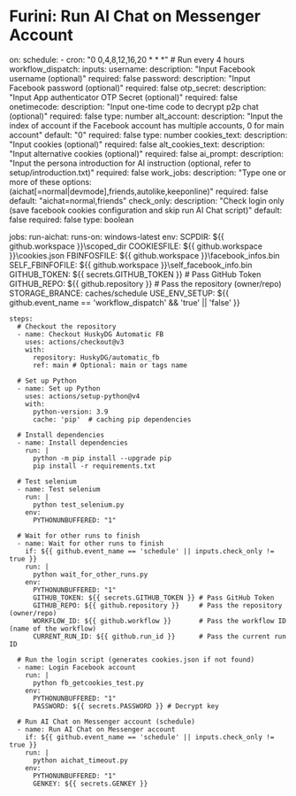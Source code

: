 # Furini: Run AI Chat on Messenger Account

on:
  schedule:
    - cron: "0 0,4,8,12,16,20 * * *"  # Run every 4 hours
  workflow_dispatch:
    inputs:
      username:
        description: "Input Facebook username (optional)"
        required: false
      password:
        description: "Input Facebook password (optional)"
        required: false
      otp_secret:
        description: "Input App authenticator OTP Secret (optional)"
        required: false
      onetimecode:
        description: "Input one-time code to decrypt p2p chat (optional)"
        required: false
        type: number
      alt_account:
        description: "Input the index of account if the Facebook account has multiple accounts, 0 for main account"
        default: "0"
        required: false
        type: number
      cookies_text:
        description: "Input cookies (optional)"
        required: false
      alt_cookies_text:
        description: "Input alternative cookies (optional)"
        required: false
      ai_prompt:
        description: "Input the persona introduction for AI instruction (optional, refer to setup/introduction.txt)"
        required: false
      work_jobs:
        description: "Type one or more of these options: (aichat[=normal|devmode],friends,autolike,keeponline)"
        required: false
        default: "aichat=normal,friends"
      check_only:
        description: "Check login only (save facebook cookies configuration and skip run AI Chat script)"
        default: false
        required: false
        type: boolean

jobs:
  run-aichat:
    runs-on: windows-latest
    env:
      SCPDIR: ${{ github.workspace }}\scoped_dir
      COOKIESFILE: ${{ github.workspace }}\cookies.json
      FBINFOSFILE: ${{ github.workspace }}\facebook_infos.bin
      SELF_FBINFOFILE: ${{ github.workspace }}\self_facebook_info.bin
      GITHUB_TOKEN: ${{ secrets.GITHUB_TOKEN }} # Pass GitHub Token
      GITHUB_REPO: ${{ github.repository }}     # Pass the repository (owner/repo)
      STORAGE_BRANCE: caches/schedule
      USE_ENV_SETUP: ${{ github.event_name == 'workflow_dispatch' && 'true' || 'false' }}

    steps:
      # Checkout the repository
      - name: Checkout HuskyDG Automatic FB
        uses: actions/checkout@v3
        with:
          repository: HuskyDG/automatic_fb
          ref: main # Optional: main or tags name

      # Set up Python
      - name: Set up Python
        uses: actions/setup-python@v4
        with:
          python-version: 3.9
          cache: 'pip'  # caching pip dependencies

      # Install dependencies
      - name: Install dependencies
        run: |
          python -m pip install --upgrade pip
          pip install -r requirements.txt

      # Test selenium
      - name: Test selenium
        run: |
          python test_selenium.py
        env:
          PYTHONUNBUFFERED: "1"

      # Wait for other runs to finish
      - name: Wait for other runs to finish
        if: ${{ github.event_name == 'schedule' || inputs.check_only != true }}
        run: |
          python wait_for_other_runs.py
        env:
          PYTHONUNBUFFERED: "1"
          GITHUB_TOKEN: ${{ secrets.GITHUB_TOKEN }} # Pass GitHub Token
          GITHUB_REPO: ${{ github.repository }}     # Pass the repository (owner/repo)
          WORKFLOW_ID: ${{ github.workflow }}       # Pass the workflow ID (name of the workflow)
          CURRENT_RUN_ID: ${{ github.run_id }}      # Pass the current run ID

      # Run the login script (generates cookies.json if not found)
      - name: Login Facebook account
        run: |
          python fb_getcookies_test.py
        env:
          PYTHONUNBUFFERED: "1"
          PASSWORD: ${{ secrets.PASSWORD }} # Decrypt key

      # Run AI Chat on Messenger account (schedule)
      - name: Run AI Chat on Messenger account
        if: ${{ github.event_name == 'schedule' || inputs.check_only != true }}
        run: |
          python aichat_timeout.py
        env:
          PYTHONUNBUFFERED: "1"
          GENKEY: ${{ secrets.GENKEY }}
